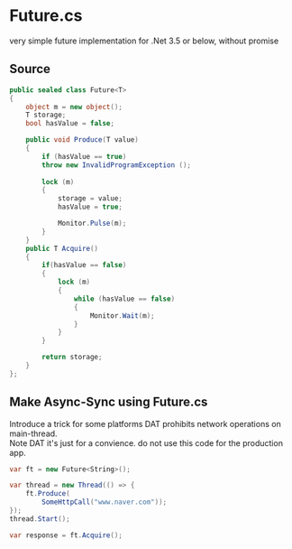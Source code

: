 # Future.cs
very simple future implementation for .Net 3.5 or below, without promise

Source
----
```c#
public sealed class Future<T>
{
    object m = new object();
    T storage;
    bool hasValue = false;

    public void Produce(T value)
    {
        if (hasValue == true)
		throw new InvalidProgramException ();
				
        lock (m)
        {
            storage = value;
            hasValue = true;

            Monitor.Pulse(m);
        }
    }
    public T Acquire()
    {
        if(hasValue == false)
        {
            lock (m)
            {
                while (hasValue == false)
                {
                    Monitor.Wait(m);
                }
            }
        }

        return storage;
    }
};
```

Make Async-Sync using Future.cs
----
Introduce a trick for some platforms DAT prohibits network operations on main-thread.<br>Note DAT it's just for a convience. do not use this code for the production app.
```c#
var ft = new Future<String>();

var thread = new Thread(() => {
	ft.Produce(
		SomeHttpCall("www.naver.com"));
});
thread.Start();

var response = ft.Acquire();
```
